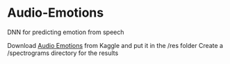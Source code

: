 # Audio-Emotions
DNN for predicting emotion from speech

Download [Audio Emotions](https://www.kaggle.com/datasets/uldisvalainis/audio-emotions/) from Kaggle and put it in the /res folder
Create a /spectrograms directory for the results 